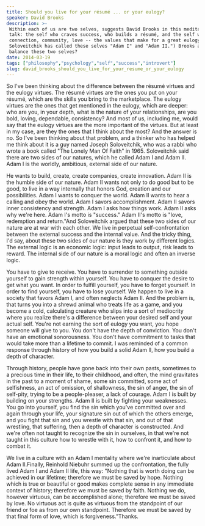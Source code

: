 ```yaml
---
title: Should you live for your résumé ... or your eulogy?
speaker: David Brooks
description: >-
 Within each of us are two selves, suggests David Brooks in this meditative short
 talk: the self who craves success, who builds a résumé, and the self who seeks
 connection, community, love -- the values that make for a great eulogy. (Joseph
 Soloveitchik has called these selves "Adam I" and "Adam II.") Brooks asks: Can we
 balance these two selves?
date: 2014-03-19
tags: ["philosophy","psychology","self","success","introvert"]
slug: david_brooks_should_you_live_for_your_resume_or_your_eulogy
---
```


So I've been thinking about the difference between the résumé virtues and the eulogy
virtues. The résumé virtues are the ones you put on your résumé, which are the skills you
bring to the marketplace. The eulogy virtues are the ones that get mentioned in the
eulogy, which are deeper: who are you, in your depth, what is the nature of your
relationships, are you bold, loving, dependable, consistency? And most of us, including 
me, would say that the eulogy virtues are the more important of the virtues. But at least
in my case, are they the ones that I think about the most? And the answer is no. So I've
been thinking about that problem, and a thinker who has helped me think about it is a guy
named Joseph Soloveitchik, who was a rabbi who wrote a book called "The Lonely Man Of
Faith" in 1965. Soloveitchik said there are two sides of our natures, which he called Adam
I and Adam II. Adam I is the worldly, ambitious, external side of our nature.

He wants to build, create, create companies, create innovation. Adam II is the humble side
of our nature. Adam II wants not only to do good but to be good, to live in a way
internally that honors God, creation and our possibilities. Adam I wants to conquer the
world. Adam II wants to hear a calling and obey the world. Adam I savors accomplishment.
Adam II savors inner consistency and strength. Adam I asks how things work. Adam II asks
why we're here. Adam I's motto is "success." Adam II's motto is "love, redemption and
return."And Soloveitchik argued that these two sides of our nature are at war with each
other. We live in perpetual self-confrontation between the external success and the
internal value. And the tricky thing, I'd say, about these two sides of our nature is
they work by different logics. The external logic is an economic logic: input leads to
output, risk leads to reward. The internal side of our nature is a moral logic and often
an inverse logic.

You have to give to receive. You have to surrender to something outside yourself to gain
strength within yourself. You have to conquer the desire to get what you want. In order to
fulfill yourself, you have to forget yourself. In order to find yourself, you have to
lose yourself. We happen to live in a society that favors Adam I, and often neglects Adam
II. And the problem is, that turns you into a shrewd animal who treats life as a game, and
you become a cold, calculating creature who slips into a sort of mediocrity where you
realize there's a difference between your desired self and your actual self. You're not
earning the sort of eulogy you want, you hope someone will give to you. You don't have the
 depth of conviction. You don't have an emotional sonorousness. You don't have commitment
to tasks that would take more than a lifetime to commit. I was reminded of a common
response through history of how you build a solid Adam II, how you build a depth of
character.

Through history, people have gone back into their own pasts, sometimes to a precious 
time in their life, to their childhood, and often, the mind gravitates in the past to a
moment of shame, some sin committed, some act of selfishness, an act of omission, of
shallowness, the sin of anger, the sin of self-pity, trying to be a people-pleaser, a
lack of courage. Adam I is built by building on your strengths. Adam II is built by
fighting your weaknesses. You go into yourself, you find the sin which you've committed
over and again through your life, your signature sin out of which the others emerge, and
you fight that sin and you wrestle with that sin, and out of that wrestling, that
suffering, then a depth of character is constructed. And we're often not taught to
recognize the sin in ourselves, in that we're not taught in this culture how to wrestle
with it, how to confront it, and how to combat it.

We live in a culture with an Adam I mentality where we're inarticulate about Adam
II.Finally, Reinhold Niebuhr summed up the confrontation, the fully lived Adam I and Adam
II life, this way: "Nothing that is worth doing can be achieved in our lifetime; therefore
we must be saved by hope. Nothing which is true or beautiful or good makes complete sense
in any immediate context of history; therefore we must be saved by faith. Nothing we do,
however virtuous, can be accomplished alone; therefore we must be saved by love. No
virtuous act is quite as virtuous from the standpoint of our friend or foe as from our own
standpoint. Therefore we must be saved by that final form of love, which is
forgiveness.”Thanks.

<!--
ad_duration=3.33
event="TED2014"
external_start_time=0
intro_duration=11.82
is_subtitle_required="False"
is_talk_featured="True"
language="en"
language_swap="False"
native_language="en"
number_of_related_talks=6
number_of_speakers=1
number_of_subtitled_videos=31
number_of_tags=5
number_of_talk_download_languages=32
number_of_talk_more_resources=0
number_of_talk_recommendations=0
number_of_talks_take_actions=0
post_ad_duration=0.83
published_timestamp="2014-04-14 15:09:06"
recording_date="2014-03-19"
speaker_description="Op-ed columnist, author"
speaker_is_published=1
speaker_name="David Brooks"
talk_name="Should you live for your résumé ... or your eulogy?"
talks_tags=["philosophy","psychology","self","success","introvert"]
url_audio="https://download.ted.com/talks/DavidBrooks_2014U.mp3?apikey=acme-roadrunner"
url_photo_speaker="https://pe.tedcdn.com/images/ted/a30f7e5c8ad404a988ed23f627d904576a441b3e_254x191.jpg"
url_photo_talk="https://s3.amazonaws.com/talkstar-photos/uploads/28ce0b5c-21db-421b-85e4-3aa5a2ffc14f/DavidBrooks_2014-embed.jpg"
url_webpage="https://www.ted.com/talks/david_brooks_should_you_live_for_your_resume_or_your_eulogy"
video_type_name="TED Stage Talk"
-->